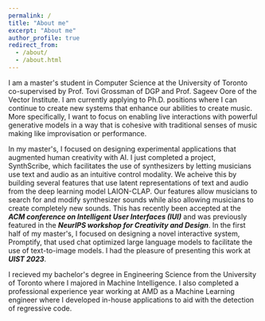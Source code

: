 ```yaml
---
permalink: /
title: "About me"
excerpt: "About me"
author_profile: true
redirect_from: 
  - /about/
  - /about.html
---
```



I am a master's student in Computer Science at the University of Toronto co-supervised by Prof. Tovi Grossman of DGP and Prof. Sageev Oore of the Vector Institute. I am currently applying to Ph.D. positions where I can continue to create new systems that enhance our abilities to create music. More specifically, I want to focus on enabling live interactions with powerful generative models in a way that is cohesive with traditional senses of music making like improvisation or performance.

In my master's, I focused on designing experimental applications that augmented human creativity with AI. I just completed a project, SynthScribe, which facilitates the use of synthesizers by letting musicians use text and audio as an intuitive control modality. We acheive this by building several features that use latent representations of text and audio from the deep learning model LAION-CLAP. Our features allow musicians to search for and modify synthesizer sounds while also allowing musicians to create completely new sounds. This has recently been accepted at the *__ACM conference on Intelligent User Interfaces (IUI)__* and was previously featured in the *__NeurIPS workshop for Creativity and Design__*. In the first half of my master's, I focused on designing a novel interactive system, Promptify, that used chat optimized large language models to facilitate the use of text-to-image models. I had the pleasure of presenting this work at *__UIST 2023__*.

I recieved my bachelor's degree in Engineering Science from the University of Toronto where I majored in Machine Intelligence. I also completed a professional experience year working at AMD as a Machine Learning engineer where I developed in-house applications to aid with the detection of regressive code. 